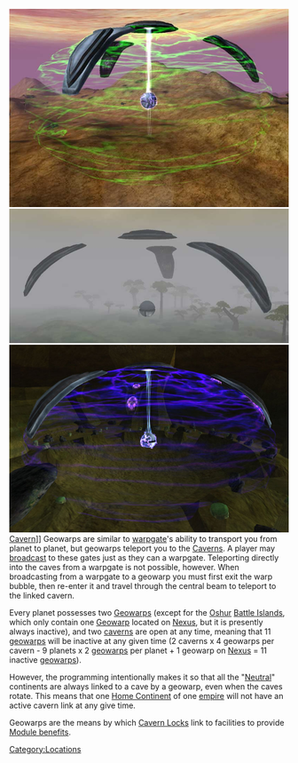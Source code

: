![](images/Activegeo.jpg "fig:Activegeo.jpg")
![](images/Inactivegeo.jpg "fig:Inactivegeo.jpg")
![](images/Caverngeo.jpg "fig:Caverngeo.jpg") [Cavern](Cavern.md "wikilink")\]\]
Geowarps are similar to [warpgate](warpgate.md "wikilink")'s ability to
transport you from planet to planet, but geowarps teleport you to the
[Caverns](Caverns.md "wikilink"). A player may
[broadcast](broadcast.md "wikilink") to these gates just as they can a
warpgate. Teleporting directly into the caves from a warpgate is not
possible, however. When broadcasting from a warpgate to a geowarp you
must first exit the warp bubble, then re-enter it and travel through the
central beam to teleport to the linked cavern.

Every planet possesses two [Geowarps](Geowarp.md "wikilink") (except for
the [Oshur](Oshur.md "wikilink") [Battle
Islands](Battle_Islands.md "wikilink"), which only contain one
[Geowarp](Geowarp.md "wikilink") located on [Nexus](Nexus.md "wikilink"), but
it is presently always inactive), and two [caverns](caverns.md "wikilink")
are open at any time, meaning that 11 [geowarps](geowarp.md "wikilink")
will be inactive at any given time (2 caverns x 4 geowarps per cavern -
9 planets x 2 [geowarps](geowarp.md "wikilink") per planet + 1 geowarp on
[Nexus](Nexus.md "wikilink") = 11 inactive [geowarps](geowarp.md "wikilink")).

However, the programming intentionally makes it so that all the
"[Neutral](Neutral_Continent.md "wikilink")" continents are always linked
to a cave by a geowarp, even when the caves rotate. This means that one
[Home Continent](Home_Continent.md "wikilink") of one
[empire](empire.md "wikilink") will not have an active cavern link at any
give time.

Geowarps are the means by which [Cavern Locks](Cavern_Lock.md "wikilink")
link to facilities to provide [Module
benefits](Module_benefit.md "wikilink").

[Category:Locations](Category:Locations.md "wikilink")
